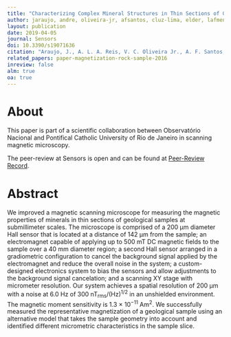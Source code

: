 ```yaml
---
title: "Characterizing Complex Mineral Structures in Thin Sections of Geological Samples with a Scanning Hall Effect Microscope"
author: jaraujo, andre, oliveira-jr, afsantos, cluz-lima, elder, lafmendoza, joaomanoel, acbruno
layout: publication
date: 2019-04-05
journal: Sensors
doi: 10.3390/s19071636
citation: "Araujo, J., A. L. A. Reis, V. C. Oliveira Jr., A. F. Santos, C. Luz-Lima, E. Yokoyama, L. A. F. Mendoza, J. M. B. Pereira and A. C. Bruno (2019). Characterizing Complex Mineral Structures in Thin Sections of Geological Samples with a Scanning Hall Effect Microscope. Sensors, 19(7), 1636. doi: 10.3390/s19071636"
related_papers: paper-magnetization-rock-sample-2016
inreview: false
alm: true
oa: true
---
```


# About

This paper is part of a scientific collaboration between Observatório Nacional
and Pontifical Catholic University of Rio de Janeiro in scanning magnetic
microscopy.

The peer-review at Sensors is open and can be found at
[Peer-Review Record](https://www.mdpi.com/1424-8220/19/7/1636/review_report).


# Abstract

We improved a magnetic scanning microscope for measuring the magnetic properties of
minerals in thin sections of geological samples at submillimeter scales. The microscope
is comprised of a 200 µm diameter Hall sensor that is located at a distance of 142 µm
from the sample; an electromagnet capable of applying up to 500 mT DC magnetic fields
to the sample over a 40 mm diameter region; a second Hall sensor arranged in a
gradiometric configuration to cancel the background signal applied by the electromagnet
and reduce the overall noise in the system; a custom-designed electronics system to bias
the sensors and allow adjustments to the background signal cancelation; and a scanning XY
stage with micrometer resolution. Our system achieves a spatial resolution of 200 µm with
a noise at 6.0 Hz of 300 nT<sub>rms</sub>/(Hz)<sup>1/2</sup> in an unshielded environment.
The magnetic moment sensitivity is 1.3 × 10<sup>−11</sup> Am<sup>2</sup>. We successfully
measured the representative magnetization of a geological sample using an alternative
model that takes the sample geometry into account and identified different micrometric
characteristics in the sample slice.
